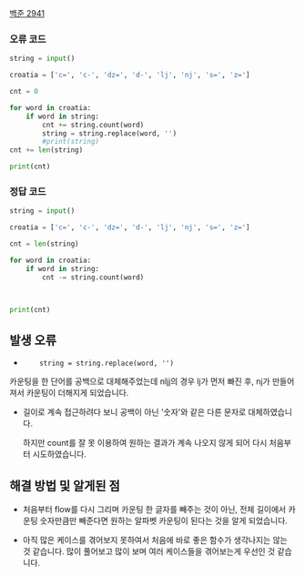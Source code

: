 [백준 2941](https://www.acmicpc.net/problem/2941)

### 오류 코드

```python
string = input()

croatia = ['c=', 'c-', 'dz=', 'd-', 'lj', 'nj', 's=', 'z=']

cnt = 0

for word in croatia:
    if word in string:
        cnt += string.count(word)
        string = string.replace(word, '')
        #print(string)
cnt += len(string)

print(cnt)
```

### 정답 코드

```python
string = input()

croatia = ['c=', 'c-', 'dz=', 'd-', 'lj', 'nj', 's=', 'z=']

cnt = len(string)

for word in croatia:
    if word in string:
        cnt -= string.count(word)



print(cnt)
```

## 발생 오류

- ```
      string = string.replace(word, '')
  ```

카운팅을 한 단어를 공백으로 대체해주었는데 nljj의 경우 lj가 먼저 빠진 후, nj가 만들어져서 카운팅이 더해지게 되었습니다.

- 길이로 계속 접근하려다 보니 공백이 아닌 '숫자'와 같은 다른 문자로 대체하였습니다.
  
  하지만 count를 잘 못 이용하여 원하는 결과가 계속 나오지 않게 되어 다시 처음부터 시도하였습니다.

## 해결 방법 및 알게된 점

- 처음부터 flow를 다시 그리며 카운팅 한 글자를 빼주는 것이 아닌, 전체 길이에서 카운팅 숫자만큼만 빼준다면 원하는 알파벳 카운팅이 된다는 것을 알게 되었습니다.

- 아직 많은 케이스를 겪어보지 못하여서 처음에 바로 좋은 함수가 생각나지는 않는 것 같습니다. 많이 풀어보고 많이 보며 여러 케이스들을 겪어보는게 우선인 것 같습니다.
